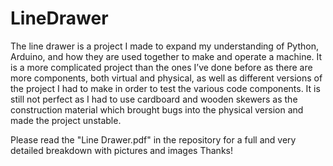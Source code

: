 # LineDrawer
The line drawer is a project I made to expand my understanding of Python, Arduino, and how they are
used together to make and operate a machine. It is a more complicated project than the ones I’ve done
before as there are more components, both virtual and physical, as well as different versions of the
project I had to make in order to test the various code components. It is still not perfect as I had to use
cardboard and wooden skewers as the construction material which brought bugs into the physical
version and made the project unstable.

Please read the "Line Drawer.pdf" in the repository for a full and very detailed breakdown with pictures and images
Thanks!
